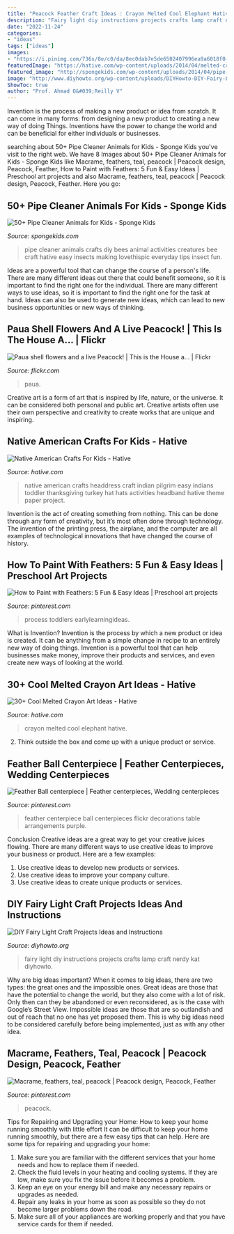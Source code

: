 ```yaml
---
title: "Peacock Feather Craft Ideas : Crayon Melted Cool Elephant Hative"
description: "Fairy light diy instructions projects crafts lamp craft nerdy kat diyhowto"
date: "2022-11-24"
categories:
- "ideas"
tags: ["ideas"]
images:
- "https://i.pinimg.com/736x/8e/c0/da/8ec0dab7e5de6502407996ea9a6018f0--quince-centerpieces-feather-centerpieces.jpg"
featuredImage: "https://hative.com/wp-content/uploads/2014/04/melted-crayon-art/21-melted-crayon-elephant.jpg"
featured_image: "http://spongekids.com/wp-content/uploads/2014/04/pipe-cleaner-animals/52-pipe-cleaner-bees.JPG"
image: "http://www.diyhowto.org/wp-content/uploads/DIYHowto-DIY-Fairy-Light-Projects-Instruction-10.jpg"
ShowToc: true
author: "Prof. Ahmad O&#039;Reilly V"
---
```



Invention is the process of making a new product or idea from scratch. It can come in many forms: from designing a new product to creating a new way of doing Things. Inventions have the power to change the world and can be beneficial for either individuals or businesses.

	

		
searching about 50+ Pipe Cleaner Animals for Kids - Sponge Kids you've visit to the right web. We have 8 Images about 50+ Pipe Cleaner Animals for Kids - Sponge Kids like Macrame, feathers, teal, peacock | Peacock design, Peacock, Feather, How to Paint with Feathers: 5 Fun &amp; Easy Ideas | Preschool art projects and also Macrame, feathers, teal, peacock | Peacock design, Peacock, Feather. Here you go:
		
    
## 50+ Pipe Cleaner Animals For Kids - Sponge Kids

<img loading=lazy src="http://spongekids.com/wp-content/uploads/2014/04/pipe-cleaner-animals/52-pipe-cleaner-bees.JPG" onerror="this.onerror=null;this.src='https://tse2.mm.bing.net/th?id=OIP.F1uea0MnmLuHaU8uXCnMFAAAAA&amp;pid=15.1';" alt="50+ Pipe Cleaner Animals for Kids - Sponge Kids">

_Source: spongekids.com_

>pipe cleaner animals crafts diy bees animal activities creatures bee craft hative easy insects making lovethispic everyday tips insect fun. 

	

Ideas are a powerful tool that can change the course of a person's life. There are many different ideas out there that could benefit someone, so it is important to find the right one for the individual. There are many different ways to use ideas, so it is important to find the right one for the task at hand. Ideas can also be used to generate new ideas, which can lead to new business opportunities or new ways of thinking.

    
## Paua Shell Flowers And A Live Peacock! | This Is The House A… | Flickr

<img loading=lazy src="https://live.staticflickr.com/7174/6444407173_2b193b2365_b.jpg" onerror="this.onerror=null;this.src='https://tse4.mm.bing.net/th?id=OIP.fhDwHlWwctpq1HiKLibe-AHaKg&amp;pid=15.1';" alt="Paua shell flowers and a live Peacock! | This is the House a… | Flickr">

_Source: flickr.com_

>paua. 

	

Creative art is a form of art that is inspired by life, nature, or the universe. It can be considered both personal and public art. Creative artists often use their own perspective and creativity to create works that are unique and inspiring.

    
## Native American Crafts For Kids - Hative

<img loading=lazy src="http://hative.com/wp-content/uploads/2014/12/native-american-crafts/9-native-american-crafts.jpg" onerror="this.onerror=null;this.src='https://tse3.mm.bing.net/th?id=OIP._sbKmXj8O8ZTdfKLYGNIuQHaKO&amp;pid=15.1';" alt="Native American Crafts For Kids - Hative">

_Source: hative.com_

>native american crafts headdress craft indian pilgrim easy indians toddler thanksgiving turkey hat hats activities headband hative theme paper project. 

	

Invention is the act of creating something from nothing. This can be done through any form of creativity, but it’s most often done through technology. The invention of the printing press, the airplane, and the computer are all examples of technological innovations that have changed the course of history.

    
## How To Paint With Feathers: 5 Fun &amp; Easy Ideas | Preschool Art Projects

<img loading=lazy src="https://i.pinimg.com/736x/08/13/1e/08131e4d668adfdfedf3a2c34bdbac22.jpg" onerror="this.onerror=null;this.src='https://tse1.mm.bing.net/th?id=OIP.A7EGzS1MFxOqXgyEOgdtXQHaLH&amp;pid=15.1';" alt="How to Paint with Feathers: 5 Fun &amp; Easy Ideas | Preschool art projects">

_Source: pinterest.com_

>process toddlers earlylearningideas. 

	

What is Invention?
Invention is the process by which a new product or idea is created. It can be anything from a simple change in recipe to an entirely new way of doing things. Invention is a powerful tool that can help businesses make money, improve their products and services, and even create new ways of looking at the world.

    
## 30+ Cool Melted Crayon Art Ideas - Hative

<img loading=lazy src="https://hative.com/wp-content/uploads/2014/04/melted-crayon-art/21-melted-crayon-elephant.jpg" onerror="this.onerror=null;this.src='https://tse2.mm.bing.net/th?id=OIP.rmCI2l8XCxUpGLYhAp3JCAHaJ4&amp;pid=15.1';" alt="30+ Cool Melted Crayon Art Ideas - Hative">

_Source: hative.com_

>crayon melted cool elephant hative. 

	

2. Think outside the box and come up with a unique product or service.

    
## Feather Ball Centerpiece | Feather Centerpieces, Wedding Centerpieces

<img loading=lazy src="https://i.pinimg.com/736x/8e/c0/da/8ec0dab7e5de6502407996ea9a6018f0--quince-centerpieces-feather-centerpieces.jpg" onerror="this.onerror=null;this.src='https://tse3.mm.bing.net/th?id=OIP.1OAxmTA80nt0P82EWaEv8wHaKL&amp;pid=15.1';" alt="Feather Ball centerpiece | Feather centerpieces, Wedding centerpieces">

_Source: pinterest.com_

>feather centerpiece ball centerpieces flickr decorations table arrangements purple. 

	

Conclusion
Creative ideas are a great way to get your creative juices flowing. There are many different ways to use creative ideas to improve your business or product. Here are a few examples:
1. Use creative ideas to develop new products or services.
2. Use creative ideas to improve your company culture.
3. Use creative ideas to create unique products or services.

    
## DIY Fairy Light Craft Projects Ideas And Instructions

<img loading=lazy src="http://www.diyhowto.org/wp-content/uploads/DIYHowto-DIY-Fairy-Light-Projects-Instruction-10.jpg" onerror="this.onerror=null;this.src='https://tse4.mm.bing.net/th?id=OIP.60fNM4dV1Ma-OWhs8fvPwQHaOj&amp;pid=15.1';" alt="DIY Fairy Light Craft Projects Ideas and Instructions">

_Source: diyhowto.org_

>fairy light diy instructions projects crafts lamp craft nerdy kat diyhowto. 

	

Why are big ideas important?
When it comes to big ideas, there are two types: the great ones and the impossible ones. Great ideas are those that have the potential to change the world, but they also come with a lot of risk. Only then can they be abandoned or even reconsidered, as is the case with Google’s Street View. Impossible ideas are those that are so outlandish and out of reach that no one has yet proposed them. This is why big ideas need to be considered carefully before being implemented, just as with any other idea.

    
## Macrame, Feathers, Teal, Peacock | Peacock Design, Peacock, Feather

<img loading=lazy src="https://i.pinimg.com/736x/68/7f/a5/687fa55fc8689870f684fc50cf875a5e.jpg" onerror="this.onerror=null;this.src='https://tse1.mm.bing.net/th?id=OIP.gYsxgMKPdeg2u4ISDKuRewHaMR&amp;pid=15.1';" alt="Macrame, feathers, teal, peacock | Peacock design, Peacock, Feather">

_Source: pinterest.com_

>peacock. 

	

Tips for Repairing and Upgrading your Home: How to keep your home running smoothly with little effort
It can be difficult to keep your home running smoothly, but there are a few easy tips that can help. Here are some tips for repairing and upgrading your home:
1. Make sure you are familiar with the different services that your home needs and how to replace them if needed.
2. Check the fluid levels in your heating and cooling systems. If they are low, make sure you fix the issue before it becomes a problem.
3. Keep an eye on your energy bill and make any necessary repairs or upgrades as needed.
4. Repair any leaks in your home as soon as possible so they do not become larger problems down the road.
5. Make sure all of your appliances are working properly and that you have service cards for them if needed.


